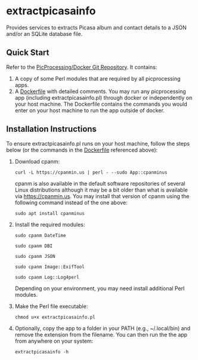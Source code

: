 # extractpicasainfo
Provides services to extracts Picasa album and contact details to a JSON and/or
an SQLite database file.

## Quick Start
Refer to the [PicProcessing/Docker Git Repository](https://github.com/alazhar-shamshuddin-picprocessing/docker).
It contains:
1. A copy of some Perl modules that are required by all picprocessing apps.
2. A [Dockerfile](https://github.com/alazhar-shamshuddin-picprocessing/docker/blob/main/Dockerfile)
with detailed comments.  You may run any picprocessing app (including 
extractpicasainfo.pl) through docker or independently on your host machine.
The Dockerfile contains the commands you would enter on your host machine to
run the app outside of docker.

## Installation Instructions
To ensure extractpicasainfo.pl runs on your host machine, follow the steps below
(or the commands in the 
[Dockerfile](https://github.com/alazhar-shamshuddin-picprocessing/docker/blob/main/Dockerfile)
referenced above):
1.  Download cpanm:

    `curl -L https://cpanmin.us | perl - --sudo App::cpanminus` 

    cpanm is also available in the default software repositories of several 
    Linux distributions although it may be a bit older than what is available
    via https://cpanmin.us.  You may install that version of cpanm using the
    following command instead of the one above:

    `sudo apt install cpanminus`

1. Install the required modules:

    `sudo cpanm DateTime`

    `sudo cpanm DBI`
    
    `sudo cpanm JSON`

    `sudo cpanm Image::ExifTool`

    `sudo cpanm Log::Log4perl`

    Depending on your environment, you may need install additional Perl modules.

1. Make the Perl file executable:

    `chmod u+x extractpicasainfo.pl`

1. Optionally, copy the app to a folder in your PATH (e.g., ~/.local/bin)
   and remove the extension from the filename.  You can then run the the app
   from anywhere on your system:

    `extractpicasainfo -h`